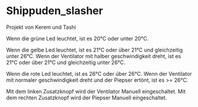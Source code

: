 # Shippuden_slasher
Projekt von Kerem und Tashi

Wenn die grüne Led leuchtet, ist es 20°C oder unter 20°C.

Wenn die gelbe Led leuchtet, ist es 21°C oder über 21°C und gleichzeitig unter 26°C.
Wenn der Ventilator mit halber geschwindigkeit dreht, ist es 21°C oder über 21°C und gleichzeitig unter 26°C.

Wenn die rote Led leuchtet, ist es 26°C oder über 26°C. 
Wenn der Ventilator mit normaler geschwindigkeit dreht und der Piepser ertönt, ist es >= 26°C.

Mit dem linken Zusatzknopf wird der Ventilator Manuell eingeschaltet.
Mit dem rechten Zusatzknopf wird der Piepser Manuell eingeschaltet.
